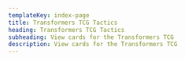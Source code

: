 ```yaml
---
templateKey: index-page
title: Transformers TCG Tactics
heading: Transformers TCG Tactics
subheading: View cards for the Transformers TCG
description: View cards for the Transformers TCG
---
```


